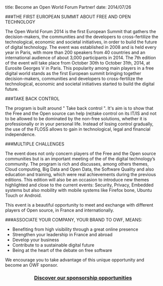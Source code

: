 title: Become an Open World Forum Partner!
date: 2014/07/26


###THE FIRST EUROPEAN SUMMIT ABOUT FREE AND OPEN TECHNOLOGY


The Open World Forum 2014 is the first European Summit that gathers the decision-makers, the communities and the developers to cross-fertilize the technological, economic and societal initiatives, in order to build the future of digital technology. The event was established in 2008 and is held every year in Paris, with more than 200 speakers from 40 countries and an international audience of about 3,000 participants in 2014. The 7th edition of the event will take place from October 30th to October 31th, 2014, at Eurosite Georges V in Paris. This popularity among main players in a free digital world stands as the first European summit bringing together decision-makers, communities and developers to cross-fertilize the technological, economic and societal initiatives started to build the digital future.


###TAKE BACK CONTROL


The program is built around " Take back control ". It's aim is to show that the Free and the Open source can help (re)take control on its IT/IS and not to be allowed to be dominated by the non-free solutions, whether it is professionally or in your personal life. Instead of losing control gradually, the use of the FLOSS allows to gain in technological, legal and financial independence.


###MULTIPLE CHALLENGES


The event does not only concern players of the Free and the Open source communities but is an important meeting of the of the digital technology’s community. The program is rich and discusses, among others themes, Cloud computing, Big Data and Open Data, the Software Quality and also education and training, which were real achievements during the previous editions. This edition will also be an occasion to introduce new themes highlighted and close to the current events: Security, Privacy, Embedded systems but also mobility with mobile systems like Firefox bone, Ubuntu Touch or Android.

This event is a beautiful opportunity to meet and exchange with different players of Open source, in France and internationally.


###ASSOCIATE YOUR COMPANY, YOUR BRAND TO OWF, MEANS:


- Benefiting from high visibility through a great online presence
- Strengthen your leadership in France and abroad
- Develop your business
- Contribute to a sustainable digital future
- Being at the heart of the debate on free software

We encourage you to take advantage of this unique opportunity and become an OWF sponsor.

### <p align="center"><a href="/static/Documents/Sponsoring_opportunities_2014.pdf" target="_blank"> Discover our sponsorship opportunities </a> </p>
